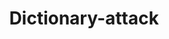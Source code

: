 ---
layout: tag-list
type: tag
title: Dictionary-attack
slug: Dictionary-attack
category: Tag
sidebar: false
description: >
    Defensa.
---